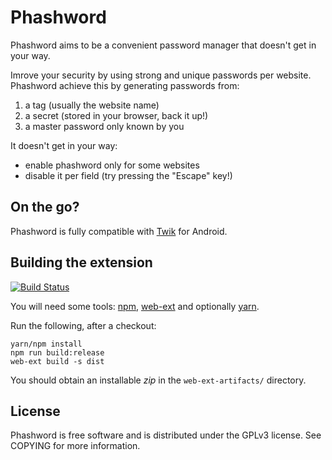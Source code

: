 # Phashword

Phashword aims to be a convenient password manager that doesn't get in your way.

Imrove your security by using strong and unique passwords per website.
Phashword achieve this by generating passwords from:

1. a tag (usually the website name)
1. a secret (stored in your browser, back it up!)
1. a master password only known by you

It doesn't get in your way:

* enable phashword only for some websites
* disable it per field (try pressing the "Escape" key!)

## On the go?

Phashword is fully compatible with [Twik](https://github.com/gustavomondron/twik) for Android.

## Building the extension

[![Build Status](https://travis-ci.org/greizgh/Phashword.svg?branch=master)](https://travis-ci.org/greizgh/Phashword)

You will need some tools: [npm](https://www.npmjs.com/get-npm), [web-ext](https://github.com/mozilla/web-ext) and optionally [yarn](https://yarnpkg.com/).

Run the following, after a checkout:

    yarn/npm install
    npm run build:release
    web-ext build -s dist

You should obtain an installable _zip_ in the `web-ext-artifacts/` directory.

## License

Phashword is free software and is distributed under the GPLv3 license. See COPYING for more information.
